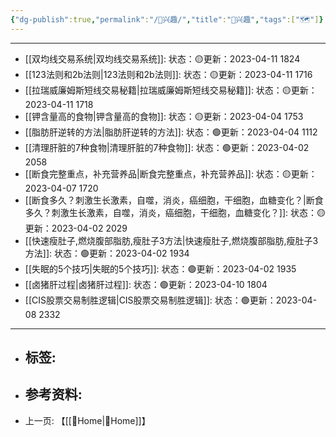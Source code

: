 ```yaml
---
{"dg-publish":true,"permalink":"/🦦兴趣/","title":"🦦兴趣","tags":["🗺"]}
---
```


---

- [[双均线交易系统\|双均线交易系统]]: 状态：🟡更新：2023-04-11 1824
- [[123法则和2b法则\|123法则和2b法则]]: 状态：🟡更新：2023-04-11 1716
- [[拉瑞威廉姆斯短线交易秘籍\|拉瑞威廉姆斯短线交易秘籍]]: 状态：🟡更新：2023-04-11 1718
- [[钾含量高的食物\|钾含量高的食物]]: 状态：🟡更新：2023-04-04 1753
- [[脂肪肝逆转的方法\|脂肪肝逆转的方法]]: 状态：🟢更新：2023-04-04 1112
- [[清理肝脏的7种食物\|清理肝脏的7种食物]]: 状态：🟢更新：2023-04-02 2058
- [[断食完整重点，补充营养品\|断食完整重点，补充营养品]]: 状态：🟡更新：2023-04-07 1720
- [[断食多久？刺激生长激素，自噬，消炎，癌细胞，干细胞，血糖变化？\|断食多久？刺激生长激素，自噬，消炎，癌细胞，干细胞，血糖变化？]]: 状态：🟡更新：2023-04-02 2029
- [[快速瘦肚子,燃烧腹部脂肪,瘦肚子3方法\|快速瘦肚子,燃烧腹部脂肪,瘦肚子3方法]]: 状态：🟢更新：2023-04-02 1934
- [[失眠的5个技巧\|失眠的5个技巧]]: 状态：🟢更新：2023-04-02 1935
- [[卤猪肝过程\|卤猪肝过程]]: 状态：🟢更新：2023-04-10 1804
- [[CIS股票交易制胜逻辑\|CIS股票交易制胜逻辑]]: 状态：🟢更新：2023-04-08 2332

---

- 标签: 
	-  
- 参考资料:
	-  
- 上一页:
	【[[🌿Home\|🌿Home]]】
